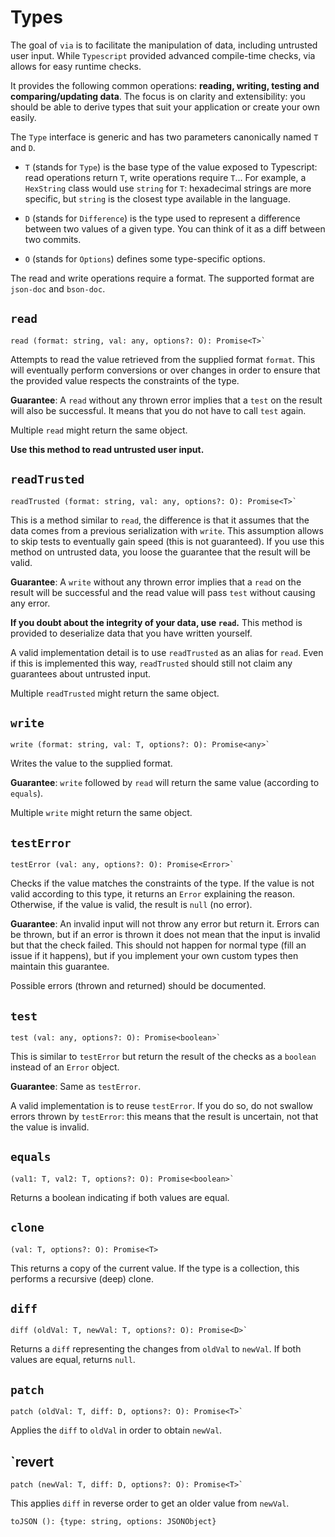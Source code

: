 # Types

The goal of `via` is to facilitate the manipulation of data, including untrusted
user input. While `Typescript` provided advanced compile-time checks, via allows
for easy runtime checks.

It provides the following common operations: **reading, writing, testing and 
comparing/updating data**. The focus is on clarity and extensibility: you should
be able to derive types that suit your application or create your own easily.


The `Type` interface is generic and has two parameters canonically named `T` 
and `D`.

- `T` (stands for `Type`) is the base type of the value exposed to Typescript:
read operations return `T`, write operations require `T`... For example, a
`HexString` class would use `string` for `T`: hexadecimal strings are more
specific, but `string` is the closest type available in the language.

- `D` (stands for `Difference`) is the type used to represent a difference between
two values of a given type. You can think of it as a diff between two commits.

- `O` (stands for `Options`) defines some type-specific options.

The read and write operations require a format. The supported format are
`json-doc` and `bson-doc`.

## `read`

```
read (format: string, val: any, options?: O): Promise<T>`
```

Attempts to read the value retrieved from the supplied format `format`.
This will eventually perform conversions or over changes in order to ensure
that the provided value respects the constraints of the type.

**Guarantee**: A `read` without any thrown error implies that a `test` on the
result will also be successful. It means that you do not have to call `test`
again.

Multiple `read` might return the same object.

**Use this method to read untrusted user input.**


## `readTrusted`

```
readTrusted (format: string, val: any, options?: O): Promise<T>`
```

This is a method similar to `read`, the difference is that it assumes that the
data comes from a previous serialization with `write`. This assumption allows
to skip tests to eventually gain speed (this is not guaranteed).
If you use this method on untrusted data, you loose the guarantee that the
result will be valid.

**Guarantee**: A `write` without any thrown error implies that a `read` on
the result will be successful and the read value will pass `test` without
causing any error.

**If you doubt about the integrity of your data, use `read`.** This method is
provided to deserialize data that you have written yourself.

A valid implementation detail is to use `readTrusted` as an alias for `read`.
Even if this is implemented this way, `readTrusted` should still not claim any
guarantees about untrusted input.

Multiple `readTrusted` might return the same object.

## `write`

```
write (format: string, val: T, options?: O): Promise<any>`
```

Writes the value to the supplied format.

**Guarantee**: `write` followed by `read` will return the same value (according
to `equals`).

Multiple `write` might return the same object.

## `testError`

```
testError (val: any, options?: O): Promise<Error>`
```
Checks if the value matches the constraints of the type.
If the value is not valid according to this type, it returns an `Error`
explaining the reason. Otherwise, if the value is valid, the result is `null`
(no error).

**Guarantee**: An invalid input will not throw any error but return it.
Errors can be thrown, but if an error is thrown it does not mean that the input
is invalid but that the check failed. This should not happen for normal type
(fill an issue if it happens), but if you implement your own custom types then
maintain this guarantee.

Possible errors (thrown and returned) should be documented.

## `test`

```
test (val: any, options?: O): Promise<boolean>`
```

This is similar to `testError` but return the result of the checks as a
`boolean` instead of an `Error` object.

**Guarantee**: Same as `testError`.

A valid implementation is to reuse `testError`. If you do so, do not swallow
errors thrown by `testError`: this means that the result is uncertain, not that
the value is invalid.

## `equals`

```
(val1: T, val2: T, options?: O): Promise<boolean>`
```

Returns a boolean indicating if both values are equal.

## `clone`

```
(val: T, options?: O): Promise<T>
```

This returns a copy of the current value. If the type is a collection, this
performs a recursive (deep) clone.

## `diff`

```
diff (oldVal: T, newVal: T, options?: O): Promise<D>`
```

Returns a `diff` representing the changes from `oldVal` to `newVal`.
If both values are equal, returns `null`.

## `patch`

```
patch (oldVal: T, diff: D, options?: O): Promise<T>`
```

Applies the `diff` to `oldVal` in order to obtain `newVal`.

## `revert

```
patch (newVal: T, diff: D, options?: O): Promise<T>`
```

This applies `diff` in reverse order to get an older value from `newVal`.

```
toJSON (): {type: string, options: JSONObject}
```
